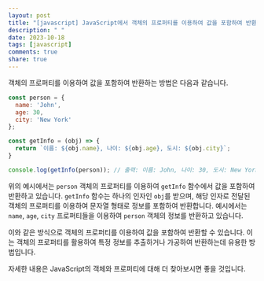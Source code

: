 ```yaml
---
layout: post
title: "[javascript] JavaScript에서 객체의 프로퍼티를 이용하여 값을 포함하여 반환하는 방법에 대해 알려주세요."
description: " "
date: 2023-10-18
tags: [javascript]
comments: true
share: true
---
```

객체의 프로퍼티를 이용하여 값을 포함하여 반환하는 방법은 다음과 같습니다.
```javascript
const person = {
  name: 'John',
  age: 30,
  city: 'New York'
};

const getInfo = (obj) => {
  return `이름: ${obj.name}, 나이: ${obj.age}, 도시: ${obj.city}`;
}

console.log(getInfo(person)); // 출력: 이름: John, 나이: 30, 도시: New York
```

위의 예시에서는 `person` 객체의 프로퍼티를 이용하여 `getInfo` 함수에서 값을 포함하여 반환하고 있습니다. `getInfo` 함수는 하나의 인자인 `obj`를 받으며, 해당 인자로 전달된 객체의 프로퍼티를 이용하여 문자열 형태로 정보를 포함하여 반환합니다. 예시에서는 `name`, `age`, `city` 프로퍼티들을 이용하여 `person` 객체의 정보를 반환하고 있습니다.

이와 같은 방식으로 객체의 프로퍼티를 이용하여 값을 포함하여 반환할 수 있습니다. 이는 객체의 프로퍼티를 활용하여 특정 정보를 추출하거나 가공하여 반환하는데 유용한 방법입니다.

자세한 내용은 JavaScript의 객체와 프로퍼티에 대해 더 찾아보시면 좋을 것입니다.